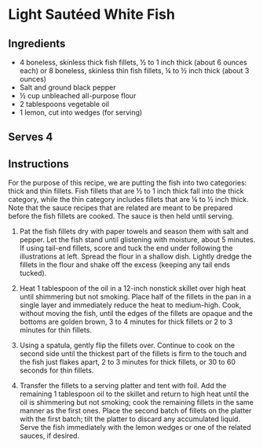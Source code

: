 # Light Sautéed White Fish

## Ingredients

* 4 boneless, skinless thick fish fillets, ½ to 1 inch thick (about 6 ounces each) or 8 boneless, skinless thin fish fillets, ¼ to ½ inch thick (about 3 ounces)
* Salt and ground black pepper
* ½ cup unbleached all-purpose flour
* 2 tablespoons vegetable oil
* 1 lemon, cut into wedges (for serving)

## Serves 4

## Instructions

For the purpose of this recipe, we are putting the fish into two categories: thick and thin fillets. Fish fillets that are ½ to 1 inch thick fall into the thick category, while the thin category includes fillets that are ¼ to ½ inch thick. Note that the sauce recipes that are related are meant to be prepared before the fish fillets are cooked. The sauce is then held until serving.

1. Pat the fish fillets dry with paper towels and season them with salt and pepper. Let the fish stand until glistening with moisture, about 5 minutes. If using tail-end fillets, score and tuck the end under following the illustrations at left. Spread the flour in a shallow dish. Lightly dredge the fillets in the flour and shake off the excess (keeping any tail ends tucked).

2. Heat 1 tablespoon of the oil in a 12-inch nonstick skillet over high heat until shimmering but not smoking. Place half of the fillets in the pan in a single layer and immediately reduce the heat to medium-high. Cook, without moving the fish, until the edges of the fillets are opaque and the bottoms are golden brown, 3 to 4 minutes for thick fillets or 2 to 3 minutes for thin fillets.

3. Using a spatula, gently flip the fillets over. Continue to cook on the second side until the thickest part of the fillets is firm to the touch and the fish just flakes apart, 2 to 3 minutes for thick fillets, or 30 to 60 seconds for thin fillets.

4. Transfer the fillets to a serving platter and tent with foil. Add the remaining 1 tablespoon oil to the skillet and return to high heat until the oil is shimmering but not smoking; cook the remaining fillets in the same manner as the first ones. Place the second batch of fillets on the platter with the first batch; tilt the platter to discard any accumulated liquid. Serve the fish immediately with the lemon wedges or one of the related sauces, if desired.
